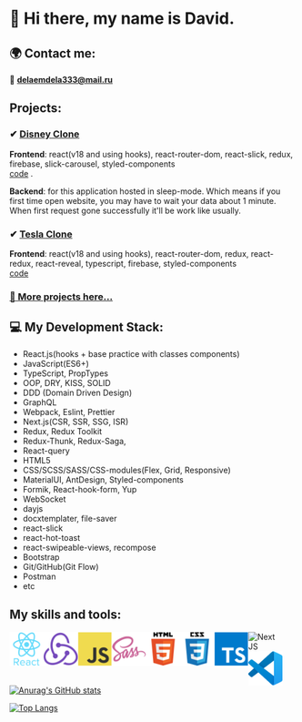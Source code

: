# 👋 Hi there, my name is David.

## 🌍 Contact me:

📧 **delaemdela333@mail.ru**

## Projects:

### ✔ [Disney Clone ][disney-clone]

**Frontend**: react(v18 and using hooks), react-router-dom, react-slick, redux, firebase, slick-carousel, styled-components  
 [code](https://github.com/DavidCodeRussia/disney-clone) . 
 
 **Backend**: for this application hosted in sleep-mode. Which means if you first time open website, you may have to wait your data about 1 minute. When first request gone successfully it'll be work like usually.
 
 ### ✔ [Tesla Clone ][tesla-clone]

**Frontend**: react(v18 and using hooks), react-router-dom, redux, react-redux, react-reveal, typescript, firebase, styled-components  
 [code](https://github.com/DavidCodeRussia/tesla-clone)

### [🔻 More projects here...](https://github.com/DavidCodeRussia?tab=repositories)

## :computer: My Development Stack:

- React.js(hooks + base practice with classes components)
- JavaScript(ES6+)
- TypeScript, PropTypes
- OOP, DRY, KISS, SOLID
- DDD (Domain Driven Design) 
- GraphQL
- Webpack, Eslint, Prettier
- Next.js(CSR, SSR, SSG, ISR)
- Redux, Redux Toolkit
- Redux-Thunk, Redux-Saga,
- React-query
- HTML5
- CSS/SCSS/SASS/CSS-modules(Flex, Grid, Responsive)
- MaterialUI, AntDesign, Styled-components
- Formik, React-hook-form, Yup
- WebSocket
- dayjs
- docxtemplater, file-saver
- react-slick
- react-hot-toast
- react-swipeable-views, recompose
- Bootstrap
- Git/GitHub(Git Flow)
- Postman
- etc

## My skills and tools:

<img align="left" alt="React" width="60px" src="https://raw.githubusercontent.com/devicons/devicon/master/icons/react/react-original-wordmark.svg" />
<img align="left" alt="React" width="60px" src="https://raw.githubusercontent.com/devicons/devicon/master/icons/redux/redux-original.svg" />
<img align="left" alt="JavaScript" width="60px" src="https://raw.githubusercontent.com/devicons/devicon/master/icons/javascript/javascript-original.svg" />
<img align="left" alt="Sass" width="60px" src="https://raw.githubusercontent.com/devicons/devicon/master/icons/sass/sass-original.svg" />
<img align="left" alt="HTML5" width="60px" src="https://raw.githubusercontent.com/devicons/devicon/master/icons/html5/html5-original-wordmark.svg" />
<img align="left" alt="CSS3" width="60px" src="https://raw.githubusercontent.com/devicons/devicon/master/icons/css3/css3-original-wordmark.svg" />
<img align="left" alt="Typescript" width="60px" src="https://raw.githubusercontent.com/devicons/devicon/master/icons/typescript/typescript-original.svg" />
<img align="left" alt="Next JS" width="60px" src="https://upload.wikimedia.org/wikipedia/commons/thumb/8/8e/Nextjs-logo.svg/800px-Nextjs-logo.svg.png" />
<img align="left" alt="Visual Studio Code" width="60px" src="https://raw.githubusercontent.com/github/explore/80688e429a7d4ef2fca1e82350fe8e3517d3494d/topics/visual-studio-code/visual-studio-code.png" />

<br />
<br />
<br />
<br />

[![Anurag's GitHub stats](https://github-readme-stats.vercel.app/api?username=davidcoderussia&hide=contribs&count_private=true)](https://github.com/davidcoderussia/github-readme-stats)

[![Top Langs](https://github-readme-stats.vercel.app/api/top-langs/?username=davidcoderussia&layout=compact)](https://github.com/davidcoderussia/github-readme-stats)

[disney-clone]: https://disney-88676.web.app/
[tesla-clone]: https://tesla-89736.web.app/
